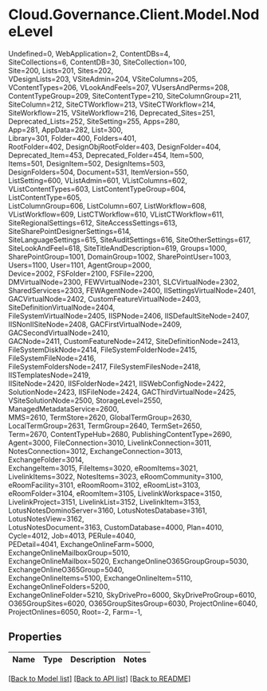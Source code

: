 # Cloud.Governance.Client.Model.NodeLevel
Undefined=0, WebApplication=2, ContentDBs=4, </br>SiteCollections=6, ContentDB=30, SiteCollection=100, </br>Site=200, Lists=201, Sites=202, </br>VDesignLists=203, VSiteAdmin=204, VSiteColumns=205, </br>VContentTypes=206, VLookAndFeels=207, VUsersAndPerms=208, </br>ContentTypeGroup=209, SiteContentType=210, SiteColumnGroup=211, </br>SiteColumn=212, SiteCTWorkflow=213, VSiteCTWorkflow=214, </br>SiteWorkflow=215, VSiteWorkflow=216, Deprecated_Sites=251, </br>Deprecated_Lists=252, SiteSetting=255, Apps=280, </br>App=281, AppData=282, List=300, </br>Library=301, Folder=400, Folders=401, </br>RootFolder=402, DesignObjRootFolder=403, DesignFolder=404, </br>Deprecated_Item=453, Deprecated_Folder=454, Item=500, </br>Items=501, DesignItem=502, DesignItems=503, </br>DesignFolders=504, Document=531, ItemVersion=550, </br>ListSetting=600, VListAdmin=601, VListColumns=602, </br>VListContentTypes=603, ListContentTypeGroup=604, ListContentType=605, </br>ListColumnGroup=606, ListColumn=607, ListWorkflow=608, </br>VListWorkflow=609, ListCTWorkflow=610, VListCTWorkflow=611, </br>SiteRegionalSettings=612, SiteAccessSettings=613, SiteSharePointDesignerSettings=614, </br>SiteLanguageSettings=615, SiteAuditSettings=616, SiteOtherSettings=617, </br>SiteLookAndFeel=618, SiteTitleAndDescription=619, Groups=1000, </br>SharePointGroup=1001, DomainGroup=1002, SharePointUser=1003, </br>Users=1100, User=1101, AgentGroup=2000, </br>Device=2002, FSFolder=2100, FSFile=2200, </br>DMVirtualNode=2300, FEWVirtualNode=2301, SLCVirtualNode=2302, </br>SharedServices=2303, FEWAgentNode=2400, IISettingsVirtualNode=2401, </br>GACVirtualNode=2402, CustomFeatureVirtualNode=2403, SiteDefinitionVirtualNode=2404, </br>FileSystemVirtualNode=2405, IISPNode=2406, IISDefaultSiteNode=2407, </br>IISNonIISiteNode=2408, GACFirstVirtualNode=2409, GACSecondVirtualNode=2410, </br>GACNode=2411, CustomFeatureNode=2412, SiteDefinitionNode=2413, </br>FileSystemDiskNode=2414, FileSystemFolderNode=2415, FileSystemFileNode=2416, </br>FileSystemFoldersNode=2417, FileSystemFilesNode=2418, IISTemplatesNode=2419, </br>IISiteNode=2420, IISFolderNode=2421, IISWebConfigNode=2422, </br>SolutionNode=2423, IISFileNode=2424, GACThirdVirtualNode=2425, </br>VSiteSolutionNode=2500, StorageLevel=2550, ManagedMetadataService=2600, </br>MMS=2610, TermStore=2620, GlobalTermGroup=2630, </br>LocalTermGroup=2631, TermGroup=2640, TermSet=2650, </br>Term=2670, ContentTypeHub=2680, PublishingContentType=2690, </br>Agent=3000, FileConnection=3010, LivelinkConnection=3011, </br>NotesConnection=3012, ExchangeConnection=3013, ExchangeFolder=3014, </br>ExchangeItem=3015, FileItems=3020, eRoomItems=3021, </br>LivelinkItems=3022, NotesItems=3023, eRoomCommunity=3100, </br>eRoomFacility=3101, eRoomRoom=3102, eRoomList=3103, </br>eRoomFolder=3104, eRoomItem=3105, LivelinkWorkspace=3150, </br>LivelinkProject=3151, LivelinkList=3152, LivelinkItem=3153, </br>LotusNotesDominoServer=3160, LotusNotesDatabase=3161, LotusNotesView=3162, </br>LotusNotesDocument=3163, CustomDatabase=4000, Plan=4010, </br>Cycle=4012, Job=4013, PERule=4040, </br>PEDetail=4041, ExchangeOnlineFarm=5000, ExchangeOnlineMailboxGroup=5010, </br>ExchangeOnlineMailbox=5020, ExchangeOnlineO365GroupGroup=5030, ExchangeOnlineO365Group=5040, </br>ExchangeOnlineItems=5100, ExchangeOnlineItem=5110, ExchangeOnlineFolders=5200, </br>ExchangeOnlineFolder=5210, SkyDrivePro=6000, SkyDriveProGroup=6010, </br>O365GroupSites=6020, O365GroupSitesGroup=6030, ProjectOnline=6040, </br>ProjectOnlines=6050, Root=-2, Farm=-1, </br>
## Properties

Name | Type | Description | Notes
------------ | ------------- | ------------- | -------------

[[Back to Model list]](../README.md#documentation-for-models) [[Back to API list]](../README.md#documentation-for-api-endpoints) [[Back to README]](../README.md)

